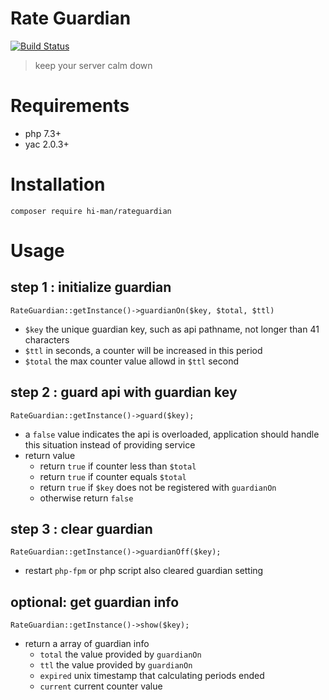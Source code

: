 # Rate Guardian

[![Build Status](https://secure.travis-ci.org/hi-man/rateguardian.png)](https://travis-ci.org/hi-man/rateguardian)

> keep your server calm down

# Requirements

- php 7.3+
- yac 2.0.3+

# Installation

```
composer require hi-man/rateguardian
```

# Usage

## step 1 : initialize guardian

```
RateGuardian::getInstance()->guardianOn($key, $total, $ttl)
```

- `$key` the unique guardian key, such as api pathname, not longer than 41 characters
- `$ttl` in seconds, a counter will be increased in this period
- `$total` the max counter value allowd in `$ttl` second

## step 2 : guard api with guardian key

```
RateGuardian::getInstance()->guard($key);
```

- a `false` value indicates the api is overloaded, application should handle this situation instead of providing service
- return value
  - return `true` if counter less than `$total`
  - return `true` if counter equals `$total`
  - return `true` if `$key` does not be registered with `guardianOn`
  - otherwise return `false`

## step 3 : clear guardian

```
RateGuardian::getInstance()->guardianOff($key);
```

- restart `php-fpm` or php script also cleared guardian setting

## optional: get guardian info

```
RateGuardian::getInstance()->show($key);
```

- return a array of guardian info
  - `total` the value provided by `guardianOn`
  - `ttl` the value provided by `guardianOn`
  - `expired` unix timestamp that calculating periods ended
  - `current` current counter value
